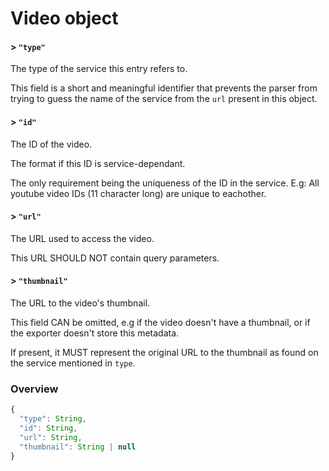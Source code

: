 # Video object

#### > `"type"`

The type of the service this entry refers to.

This field is a short and meaningful identifier that prevents the parser from
trying to guess the name of the service from the `url` present in this object.

#### > `"id"`

The ID of the video.

The format if this ID is service-dependant.

The only requirement being the uniqueness of the ID in the service.
E.g: All youtube video IDs (11 character long) are unique to eachother.

#### > `"url"`

The URL used to access the video.

This URL SHOULD NOT contain query parameters.

#### > `"thumbnail"`

The URL to the video's thumbnail.

This field CAN be omitted, e.g if the video doesn't have a thumbnail, or
if the exporter doesn't store this metadata.

If present, it MUST represent the original URL to the thumbnail as found on
the service mentioned in `type`.

### Overview

```javascript
{
  "type": String,
  "id": String,
  "url": String,
  "thumbnail": String | null
}
```
